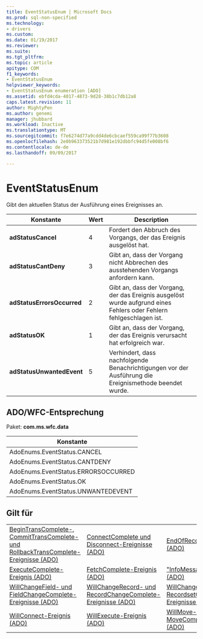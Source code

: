 ```yaml
---
title: EventStatusEnum | Microsoft Docs
ms.prod: sql-non-specified
ms.technology:
- drivers
ms.custom: 
ms.date: 01/19/2017
ms.reviewer: 
ms.suite: 
ms.tgt_pltfrm: 
ms.topic: article
apitype: COM
f1_keywords:
- EventStatusEnum
helpviewer_keywords:
- EventStatusEnum enumeration [ADO]
ms.assetid: ebfd4cda-4017-4873-9d28-38b1c7db12a8
caps.latest.revision: 11
author: MightyPen
ms.author: genemi
manager: jhubbard
ms.workload: Inactive
ms.translationtype: MT
ms.sourcegitcommit: f7e6274d77a9cdd4de6cbcaef559ca99f77b3608
ms.openlocfilehash: 2e0b963373521b7d981e192dbbfc94d5fe008bf6
ms.contentlocale: de-de
ms.lasthandoff: 09/09/2017

---
```

# <a name="eventstatusenum"></a>EventStatusEnum
Gibt den aktuellen Status der Ausführung eines Ereignisses an.  
  
|Konstante|Wert|Description|  
|--------------|-----------|-----------------|  
|**adStatusCancel**|4|Fordert den Abbruch des Vorgangs, der das Ereignis ausgelöst hat.|  
|**adStatusCantDeny**|3|Gibt an, dass der Vorgang nicht Abbrechen des ausstehenden Vorgangs anfordern kann.|  
|**adStatusErrorsOccurred**|2|Gibt an, dass der Vorgang, der das Ereignis ausgelöst wurde aufgrund eines Fehlers oder Fehlern fehlgeschlagen ist.|  
|**adStatusOK**|1|Gibt an, dass der Vorgang, der das Ereignis verursacht hat erfolgreich war.|  
|**adStatusUnwantedEvent**|5|Verhindert, dass nachfolgende Benachrichtigungen vor der Ausführung die Ereignismethode beendet wurde.|  
  
## <a name="adowfc-equivalent"></a>ADO/WFC-Entsprechung  
 Paket: **com.ms.wfc.data**  
  
|Konstante|  
|--------------|  
|AdoEnums.EventStatus.CANCEL|  
|AdoEnums.EventStatus.CANTDENY|  
|AdoEnums.EventStatus.ERRORSOCCURRED|  
|AdoEnums.EventStatus.OK|  
|AdoEnums.EventStatus.UNWANTEDEVENT|  
  
## <a name="applies-to"></a>Gilt für  
  
||||  
|-|-|-|  
|[BeginTransComplete-, CommitTransComplete- und RollbackTransComplete-Ereignisse (ADO)](../../../ado/reference/ado-api/begintranscomplete-committranscomplete-and-rollbacktranscomplete-events-ado.md)|[ConnectComplete und Disconnect-Ereignisse (ADO)](../../../ado/reference/ado-api/connectcomplete-and-disconnect-events-ado.md)|[EndOfRecordset-Ereignis (ADO)](../../../ado/reference/ado-api/endofrecordset-event-ado.md)|  
|[ExecuteComplete-Ereignis (ADO)](../../../ado/reference/ado-api/executecomplete-event-ado.md)|[FetchComplete-Ereignis (ADO)](../../../ado/reference/ado-api/fetchcomplete-event-ado.md)|["InfoMessage"-Ereignis (ADO)](../../../ado/reference/ado-api/infomessage-event-ado.md)|  
|[WillChangeField- und FieldChangeComplete-Ereignisse (ADO)](../../../ado/reference/ado-api/willchangefield-and-fieldchangecomplete-events-ado.md)|[WillChangeRecord- und RecordChangeComplete-Ereignisse (ADO)](../../../ado/reference/ado-api/willchangerecord-and-recordchangecomplete-events-ado.md)|[WillChangeRecordset- und RecordsetChangeComplete-Ereignisse (ADO)](../../../ado/reference/ado-api/willchangerecordset-and-recordsetchangecomplete-events-ado.md)|  
|[WillConnect-Ereignis (ADO)](../../../ado/reference/ado-api/willconnect-event-ado.md)|[WillExecute-Ereignis (ADO)](../../../ado/reference/ado-api/willexecute-event-ado.md)|[WillMove- und MoveComplete-Ereignisse (ADO)](../../../ado/reference/ado-api/willmove-and-movecomplete-events-ado.md)|

